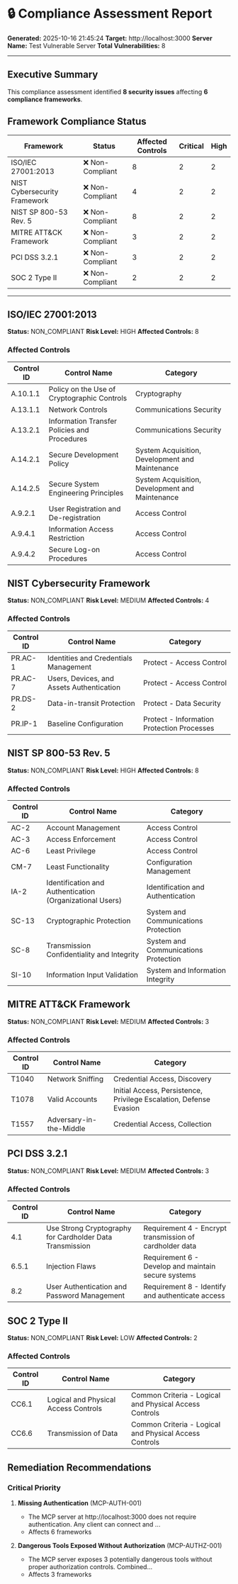 # 🔒 Compliance Assessment Report
**Generated:** 2025-10-16 21:45:24
**Target:** http://localhost:3000
**Server Name:** Test Vulnerable Server
**Total Vulnerabilities:** 8

---
## Executive Summary
This compliance assessment identified **8 security issues** affecting **6 compliance frameworks**.

## Framework Compliance Status

| Framework | Status | Affected Controls | Critical | High |
|-----------|--------|-------------------|----------|------|
| ISO/IEC 27001:2013 | ❌ Non-Compliant | 8 | 2 | 2 |
| NIST Cybersecurity Framework | ❌ Non-Compliant | 4 | 2 | 2 |
| NIST SP 800-53 Rev. 5 | ❌ Non-Compliant | 8 | 2 | 2 |
| MITRE ATT&CK Framework | ❌ Non-Compliant | 3 | 2 | 2 |
| PCI DSS 3.2.1 | ❌ Non-Compliant | 3 | 2 | 2 |
| SOC 2 Type II | ❌ Non-Compliant | 2 | 2 | 2 |

---

## ISO/IEC 27001:2013

**Status:** NON_COMPLIANT
**Risk Level:** HIGH
**Affected Controls:** 8

### Affected Controls

| Control ID | Control Name | Category |
|------------|--------------|----------|
| A.10.1.1 | Policy on the Use of Cryptographic Controls | Cryptography |
| A.13.1.1 | Network Controls | Communications Security |
| A.13.2.1 | Information Transfer Policies and Procedures | Communications Security |
| A.14.2.1 | Secure Development Policy | System Acquisition, Development and Maintenance |
| A.14.2.5 | Secure System Engineering Principles | System Acquisition, Development and Maintenance |
| A.9.2.1 | User Registration and De-registration | Access Control |
| A.9.4.1 | Information Access Restriction | Access Control |
| A.9.4.2 | Secure Log-on Procedures | Access Control |


## NIST Cybersecurity Framework

**Status:** NON_COMPLIANT
**Risk Level:** MEDIUM
**Affected Controls:** 4

### Affected Controls

| Control ID | Control Name | Category |
|------------|--------------|----------|
| PR.AC-1 | Identities and Credentials Management | Protect - Access Control |
| PR.AC-7 | Users, Devices, and Assets Authentication | Protect - Access Control |
| PR.DS-2 | Data-in-transit Protection | Protect - Data Security |
| PR.IP-1 | Baseline Configuration | Protect - Information Protection Processes |


## NIST SP 800-53 Rev. 5

**Status:** NON_COMPLIANT
**Risk Level:** HIGH
**Affected Controls:** 8

### Affected Controls

| Control ID | Control Name | Category |
|------------|--------------|----------|
| AC-2 | Account Management | Access Control |
| AC-3 | Access Enforcement | Access Control |
| AC-6 | Least Privilege | Access Control |
| CM-7 | Least Functionality | Configuration Management |
| IA-2 | Identification and Authentication (Organizational Users) | Identification and Authentication |
| SC-13 | Cryptographic Protection | System and Communications Protection |
| SC-8 | Transmission Confidentiality and Integrity | System and Communications Protection |
| SI-10 | Information Input Validation | System and Information Integrity |


## MITRE ATT&CK Framework

**Status:** NON_COMPLIANT
**Risk Level:** MEDIUM
**Affected Controls:** 3

### Affected Controls

| Control ID | Control Name | Category |
|------------|--------------|----------|
| T1040 | Network Sniffing | Credential Access, Discovery |
| T1078 | Valid Accounts | Initial Access, Persistence, Privilege Escalation, Defense Evasion |
| T1557 | Adversary-in-the-Middle | Credential Access, Collection |


## PCI DSS 3.2.1

**Status:** NON_COMPLIANT
**Risk Level:** MEDIUM
**Affected Controls:** 3

### Affected Controls

| Control ID | Control Name | Category |
|------------|--------------|----------|
| 4.1 | Use Strong Cryptography for Cardholder Data Transmission | Requirement 4 - Encrypt transmission of cardholder data |
| 6.5.1 | Injection Flaws | Requirement 6 - Develop and maintain secure systems |
| 8.2 | User Authentication and Password Management | Requirement 8 - Identify and authenticate access |


## SOC 2 Type II

**Status:** NON_COMPLIANT
**Risk Level:** LOW
**Affected Controls:** 2

### Affected Controls

| Control ID | Control Name | Category |
|------------|--------------|----------|
| CC6.1 | Logical and Physical Access Controls | Common Criteria - Logical and Physical Access Controls |
| CC6.6 | Transmission of Data | Common Criteria - Logical and Physical Access Controls |

## Remediation Recommendations

### Critical Priority

1. **Missing Authentication** (MCP-AUTH-001)
   - The MCP server at http://localhost:3000 does not require authentication. Any client can connect and ...
   - Affects 6 frameworks

2. **Dangerous Tools Exposed Without Authorization** (MCP-AUTHZ-001)
   - The MCP server exposes 3 potentially dangerous tools without proper authorization controls. Combined...
   - Affects 3 frameworks

